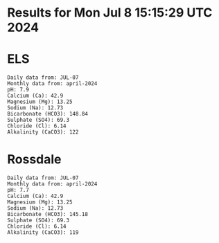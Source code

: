 # Results for Mon Jul  8 15:15:29 UTC 2024
# ELS
```
Daily data from: JUL-07
Monthly data from: april-2024
pH: 7.9
Calcium (Ca): 42.9
Magnesium (Mg): 13.25
Sodium (Na): 12.73
Bicarbonate (HCO3): 148.84
Sulphate (SO4): 69.3
Chloride (Cl): 6.14
Alkalinity (CaCO3): 122
```
# Rossdale
```
Daily data from: JUL-07
Monthly data from: april-2024
pH: 7.7
Calcium (Ca): 42.9
Magnesium (Mg): 13.25
Sodium (Na): 12.73
Bicarbonate (HCO3): 145.18
Sulphate (SO4): 69.3
Chloride (Cl): 6.14
Alkalinity (CaCO3): 119
```
